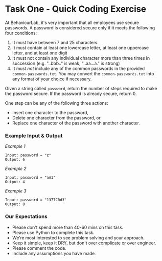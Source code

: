 # Task One - Quick Coding Exercise

At BehaviourLab, it's very important that all employees use secure passwords. A password is considered secure only if it meets the following four conditions:

1. It must have between 7 and 25 characters
2. It must contain at least one lowercase letter, at least one uppercase letter, and at least one digit
3. It must not contain any individual character more than three times in succession (e.g. "..bbb.." is weak, "..aa...a." is strong)
4. It must _not_ include any of the common passwords in the provided `common-passwords.txt`. You may convert the `common-passwords.txt` into any format of your choice if necessary.

Given a string called `password`, return the number of steps required to make the password secure. If the password is already secure, return 0.

One step can be any of the following three actions:

- Insert one character to the password,
- Delete one character from the password, or
- Replace one character of the password with another character.

### Example Input & Output

_Example 1_

```
Input: password = "z"
Output: 6
```

_Example 2_

```
Input: password = "aA1"
Output: 4
```

_Example 3_

```
Input: password = "1377C0d3"
Output: 0
```

### Our Expectations

- Please don't spend more than 40-60 mins on this task.
- Please use Python to complete this task.
- We're most interested to see problem solving and your approach.
- Keep it simple, keep it DRY, but don't over complicate or over engineer. 
- Please comment the code.
- Include any assumptions you have made.

